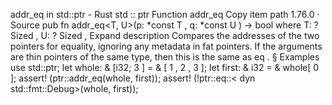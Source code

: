 addr_eq in std::ptr - Rust
std
::
ptr
Function
addr_eq
Copy item path
1.76.0
·
Source
pub fn addr_eq<T, U>(p:
*const T
, q:
*const U
) ->
bool
where
    T: ?
Sized
,
    U: ?
Sized
,
Expand description
Compares the
addresses
of the two pointers for equality,
ignoring any metadata in fat pointers.
If the arguments are thin pointers of the same type,
then this is the same as
eq
.
§
Examples
use
std::ptr;
let
whole:
&
[i32;
3
] =
&
[
1
,
2
,
3
];
let
first:
&
i32 =
&
whole[
0
];
assert!
(ptr::addr_eq(whole, first));
assert!
(!ptr::eq::<
dyn
std::fmt::Debug>(whole, first));